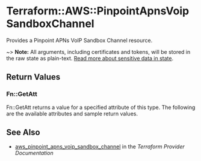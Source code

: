 # Terraform::AWS::PinpointApnsVoipSandboxChannel

Provides a Pinpoint APNs VoIP Sandbox Channel resource.

~> **Note:** All arguments, including certificates and tokens, will be stored in the raw state as plain-text.
[Read more about sensitive data in state](/docs/state/sensitive-data.html).

## Return Values

### Fn::GetAtt

Fn::GetAtt returns a value for a specified attribute of this type. The following are the available attributes and sample return values.

## See Also

* [aws_pinpoint_apns_voip_sandbox_channel](https://www.terraform.io/docs/providers/aws/r/pinpoint_apns_voip_sandbox_channel.html) in the _Terraform Provider Documentation_